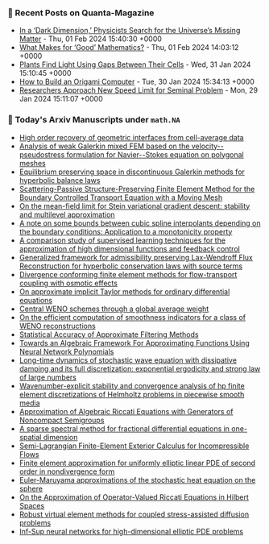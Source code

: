 ### 📝 Recent Posts on Quanta-Magazine
<!-- quanta starts -->
* <a href="https://www.quantamagazine.org/in-a-dark-dimension-physicists-search-for-missing-matter-20240201/">In a ‘Dark Dimension,’ Physicists Search for the Universe’s Missing Matter</a> - Thu, 01 Feb 2024 15:40:30 +0000
* <a href="https://www.quantamagazine.org/what-makes-for-good-mathematics-20240201/">What Makes for ‘Good’ Mathematics?</a> - Thu, 01 Feb 2024 14:03:12 +0000
* <a href="https://www.quantamagazine.org/plants-find-light-using-gaps-between-their-cells-20240131/">Plants Find Light Using Gaps Between Their Cells</a> - Wed, 31 Jan 2024 15:10:45 +0000
* <a href="https://www.quantamagazine.org/how-to-build-an-origami-computer-20240130/">How to Build an Origami Computer</a> - Tue, 30 Jan 2024 15:34:13 +0000
* <a href="https://www.quantamagazine.org/researchers-approach-new-speed-limit-for-seminal-problem-20240129/">Researchers Approach New Speed Limit for Seminal Problem</a> - Mon, 29 Jan 2024 15:11:07 +0000
<!-- quanta ends -->
### 📝 Today's Arxiv Manuscripts under ``math.NA``
<!-- arxiv-math-na starts -->
* <a href="https://rss.arxiv.org/abs/2402.00946">High order recovery of geometric interfaces from cell-average data</a>
* <a href="https://rss.arxiv.org/abs/2402.00979">Analysis of weak Galerkin mixed FEM based on the velocity--pseudostress formulation for Navier--Stokes equation on polygonal meshes</a>
* <a href="https://rss.arxiv.org/abs/2402.01131">Equilibrium preserving space in discontinuous Galerkin methods for hyperbolic balance laws</a>
* <a href="https://rss.arxiv.org/abs/2402.01232">Scattering-Passive Structure-Preserving Finite Element Method for the Boundary Controlled Transport Equation with a Moving Mesh</a>
* <a href="https://rss.arxiv.org/abs/2402.01320">On the mean-field limit for Stein variational gradient descent: stability and multilevel approximation</a>
* <a href="https://rss.arxiv.org/abs/2402.01324">A note on some bounds between cubic spline interpolants depending on the boundary conditions: Application to a monotonicity property</a>
* <a href="https://rss.arxiv.org/abs/2402.01402">A comparison study of supervised learning techniques for the approximation of high dimensional functions and feedback control</a>
* <a href="https://rss.arxiv.org/abs/2402.01442">Generalized framework for admissibility preserving Lax-Wendroff Flux Reconstruction for hyperbolic conservation laws with source terms</a>
* <a href="https://rss.arxiv.org/abs/2402.01451">Divergence conforming finite element methods for flow-transport coupling with osmotic effects</a>
* <a href="https://rss.arxiv.org/abs/2402.01473">On approximate implicit Taylor methods for ordinary differential equations</a>
* <a href="https://rss.arxiv.org/abs/2402.01526">Central WENO schemes through a global average weight</a>
* <a href="https://rss.arxiv.org/abs/2402.01583">On the efficient computation of smoothness indicators for a class of WENO reconstructions</a>
* <a href="https://rss.arxiv.org/abs/2402.01593">Statistical Accuracy of Approximate Filtering Methods</a>
* <a href="https://rss.arxiv.org/abs/2402.01058">Towards an Algebraic Framework For Approximating Functions Using Neural Network Polynomials</a>
* <a href="https://rss.arxiv.org/abs/2402.01137">Long-time dynamics of stochastic wave equation with dissipative damping and its full discretization: exponential ergodicity and strong law of large numbers</a>
* <a href="https://rss.arxiv.org/abs/2209.03601">Wavenumber-explicit stability and convergence analysis of hp finite element discretizations of Helmholtz problems in piecewise smooth media</a>
* <a href="https://rss.arxiv.org/abs/2209.04769">Approximation of Algebraic Riccati Equations with Generators of Noncompact Semigroups</a>
* <a href="https://rss.arxiv.org/abs/2210.08247">A sparse spectral method for fractional differential equations in one-spatial dimension</a>
* <a href="https://rss.arxiv.org/abs/2301.04923">Semi-Lagrangian Finite-Element Exterior Calculus for Incompressible Flows</a>
* <a href="https://rss.arxiv.org/abs/2302.04202">Finite element approximation for uniformly elliptic linear PDE of second order in nondivergence form</a>
* <a href="https://rss.arxiv.org/abs/2307.07564">Euler-Maruyama approximations of the stochastic heat equation on the sphere</a>
* <a href="https://rss.arxiv.org/abs/2308.10130">On the Approximation of Operator-Valued Riccati Equations in Hilbert Spaces</a>
* <a href="https://rss.arxiv.org/abs/2401.09714">Robust virtual element methods for coupled stress-assisted diffusion problems</a>
* <a href="https://rss.arxiv.org/abs/2401.17233">Inf-Sup neural networks for high-dimensional elliptic PDE problems</a>
<!-- arxiv-math-na ends -->
